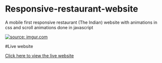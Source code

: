 # Responsive-restaurant-website

A mobile first responsive restaurant (The Indian) website with animations in css and scroll animations done in javascript

<a href="https://imgur.com/je6rB8b"><img src="https://imgur.com/a/uKEq7Xb" title="source: imgur.com" /></a>

#Live website

[Click here to view the live website](https://advith98.github.io/Responsive-restaurant-website/.)
